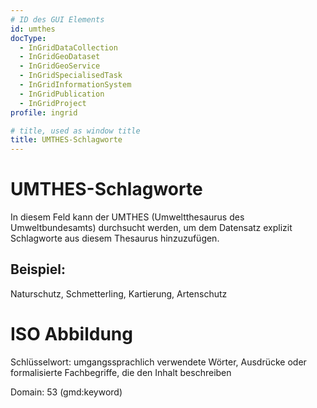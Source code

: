 ```yaml
---
# ID des GUI Elements
id: umthes
docType:
  - InGridDataCollection
  - InGridGeoDataset
  - InGridGeoService
  - InGridSpecialisedTask
  - InGridInformationSystem
  - InGridPublication
  - InGridProject
profile: ingrid

# title, used as window title
title: UMTHES-Schlagworte
---
```


# UMTHES-Schlagworte

In diesem Feld kann der UMTHES (Umweltthesaurus des Umweltbundesamts) durchsucht werden, um dem Datensatz explizit Schlagworte aus diesem Thesaurus hinzuzufügen.

## Beispiel:

Naturschutz, Schmetterling, Kartierung, Artenschutz

# ISO Abbildung

Schlüsselwort: umgangssprachlich verwendete Wörter, Ausdrücke oder formalisierte Fachbegriffe, die den Inhalt beschreiben

Domain: 53 (gmd:keyword)
